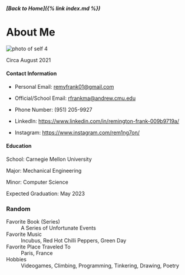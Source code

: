 ##### [Back to Home]({% link index.md %})

# About Me

![photo of self 4](https://user-images.githubusercontent.com/44786172/147727962-385ffee6-966c-4ada-888e-5dc4ebf93eb2.png)
<dt>Circa August 2021</dt>


#### Contact Information

  * Personal Email: <remyfrank01@gmail.com>   
  
  * Official/School Email: <rfrankma@andrew.cmu.edu>
  
  * Phone Number: (951) 205-9927
  
  * LinkedIn: <https://www.linkedin.com/in/remington-frank-009b9719a/>
  
  * Instagram: <https://www.instagram.com/rem1ng7on/>
  
  
#### Education

  School: Carnegie Mellon University
  
  Major: Mechanical Engineering
  
  Minor: Computer Science
  
  Expected Graduation: May 2023
  
  
### Random

<dl>
   <dt>Favorite Book (Series)</dt> 
   <dd>A Series of Unfortunate Events</dd>
 
   <dt>Favorite Music</dt> 
   <dd>Incubus, Red Hot Chilli Peppers, Green Day</dd>
 
   <dt>Favorite Place Traveled To</dt> 
   <dd>Paris, France</dd>
 
   <dt>Hobbies</dt> 
   <dd>Videogames, Climbing, Programming, Tinkering, Drawing, Poetry</dd>
 
</dl>
